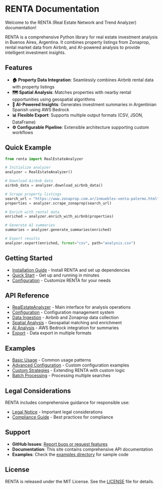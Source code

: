 # RENTA Documentation

Welcome to the RENTA (Real Estate Network and Trend Analyzer) documentation!

RENTA is a comprehensive Python library for real estate investment analysis in Buenos Aires, Argentina. It combines property listings from Zonaprop, rental market data from Airbnb, and AI-powered analysis to provide intelligent investment insights.

## Features

- **🏠 Property Data Integration**: Seamlessly combines Airbnb rental data with property listings
- **🗺️ Spatial Analysis**: Matches properties with nearby rental opportunities using geospatial algorithms  
- **🤖 AI-Powered Insights**: Generates investment summaries in Argentinian Spanish using AWS Bedrock
- **📊 Flexible Export**: Supports multiple output formats (CSV, JSON, DataFrame)
- **⚙️ Configurable Pipeline**: Extensible architecture supporting custom workflows

## Quick Example

```python
from renta import RealEstateAnalyzer

# Initialize analyzer
analyzer = RealEstateAnalyzer()

# Download Airbnb data
airbnb_data = analyzer.download_airbnb_data()

# Scrape property listings
search_url = "https://www.zonaprop.com.ar/inmuebles-venta-palermo.html"
properties = analyzer.scrape_zonaprop(search_url)

# Enrich with rental data
enriched = analyzer.enrich_with_airbnb(properties)

# Generate AI summaries
summaries = analyzer.generate_summaries(enriched)

# Export results
analyzer.export(enriched, format="csv", path="analysis.csv")
```

## Getting Started

- [Installation Guide](getting-started/installation.md) - Install RENTA and set up dependencies
- [Quick Start](getting-started/quickstart.md) - Get up and running in minutes
- [Configuration](getting-started/configuration.md) - Customize RENTA for your needs

## API Reference

- [RealEstateAnalyzer](api/analyzer.md) - Main interface for analysis operations
- [Configuration](api/config.md) - Configuration management system
- [Data Ingestion](api/ingestion.md) - Airbnb and Zonaprop data collection
- [Spatial Analysis](api/spatial.md) - Geospatial matching and enrichment
- [AI Analysis](api/ai.md) - AWS Bedrock integration for summaries
- [Export](api/export.md) - Data export in multiple formats

## Examples

- [Basic Usage](examples/basic-usage.md) - Common usage patterns
- [Advanced Configuration](examples/advanced-config.md) - Custom configuration examples
- [Custom Strategies](examples/custom-strategies.md) - Extending RENTA with custom logic
- [Batch Processing](examples/batch-processing.md) - Processing multiple searches

## Legal Considerations

RENTA includes comprehensive guidance for responsible use:

- [Legal Notice](legal/legal-notice.md) - Important legal considerations
- [Compliance Guide](legal/compliance.md) - Best practices for compliance

## Support

- **GitHub Issues**: [Report bugs or request features](https://github.com/renta-dev/renta/issues)
- **Documentation**: This site contains comprehensive API documentation
- **Examples**: Check the [examples directory](https://github.com/renta-dev/renta/tree/main/examples) for sample code

## License

RENTA is released under the MIT License. See the [LICENSE](https://github.com/renta-dev/renta/blob/main/LICENSE) file for details.